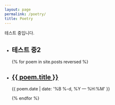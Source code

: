 ```yaml
---
layout: page
permalink: /poetry/
title: Poetry
---
```



테스트 중입니다.
<!-- /layouts/page.html 파일의 {{content}} 내부에 삽입 -->

<ul class="post-list">
  <li>
    <h2>테스트 중2</h2>
  </li>
<!-- {% for poem in site.poetry reversed %} -->
{% for poem in site.posts reversed %}
  <li>
    <h2><a class="poem-title" href="{{ poem.url | prepend: site.baseurl }}">{{ poem.title }}</a></h2>
    <p class="post-meta">{{ poem.date | date: '%B %-d, %Y — %H:%M' }}</p>
  </li>
{% endfor %}
</ul>